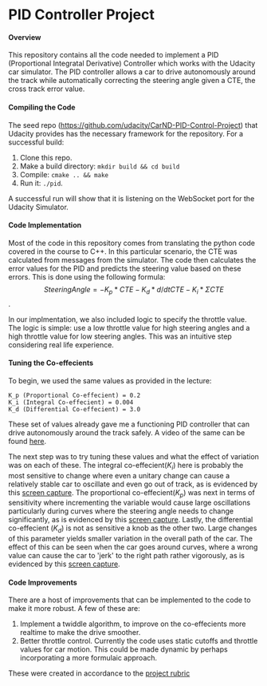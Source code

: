 # PID Controller Project

#### Overview
This repository contains all the code needed to implement a PID (Proportional Integratal Derivative) Controller which works with the Udacity car simulator. The PID controller allows a car to drive autonomously around the track while automatically correcting the steering angle given a CTE, the cross track error value.

#### Compiling the Code
The seed repo (https://github.com/udacity/CarND-PID-Control-Project) that Udacity provides has the necessary framework for the repository. For a successful build:

1. Clone this repo.
2. Make a build directory: `mkdir build && cd build`
3. Compile: `cmake .. && make`
4. Run it: `./pid`. 

A successful run will show that it is listening on the WebSocket port for the Udacity Simulator.

#### Code Implementation
Most of the code in this repository comes from translating the python code covered in the course to C++. In this particular scenario, the CTE was calculated from messages from the simulator. The code then calculates the error values for the PID and predicts the steering value based on these errors. This is done using the following formula:
$$Steering Angle = -K_p * CTE - K_d * d/dt{CTE} - K_i * \Sigma{CTE}$$.

In our implmentation, we also included logic to specify the throttle value. The logic is simple: use a low throttle value for high steering angles and a high throttle value for low steering angles. This was an intuitive step considering real life experience.

#### Tuning the Co-effecients
To begin, we used the same values as provided in the lecture:
```
K_p (Proportional Co-effecient) = 0.2
K_i (Integral Co-effecient) = 0.004
K_d (Differential Co-effecient) = 3.0
```
These set of values already gave me a functioning PID controller that can drive autonomously around the track safely. A video of the same can be found [here](./movies/final_lap.mp4).

The next step was to try tuning these values and what the effect of variation was on each of these. The integral co-effecient($K_i$) here is probably the most sensitive to change where even a unitary change can cause a relatively stable car to oscillate and even go out of track, as is evidenced by this [screen capture](./movies/change_in_ki.mp4). The proportional co-effecient($K_p$) was next in terms of sensitivity where incrementing the variable would cause large oscillations particularly during curves where the steering angle needs to change significantly, as is evidenced by this [screen capture](./movies/change_in_kp.mp4). Lastly, the differential co-effecient ($K_d$) is not as sensitive a knob as the other two. Large changes of this parameter yields smaller variation in the overall path of the car. The effect of this can be seen when the car goes around curves, where a wrong value can cause the car to 'jerk' to the right path rather vigorously, as is evidenced by this [screen capture](./movies/change_in_kd.mp4).

#### Code Improvements
There are a host of improvements that can be implemented to the code to make it more robust. A few of these are:
1. Implement a twiddle algorithm, to improve on the co-effecients more realtime to make the drive smoother.
2. Better throttle control. Currently the code uses static cutoffs and throttle values for car motion. This could be made dynamic by perhaps incorporating a more formulaic approach.

These were created in accordance to the [project rubric](https://review.udacity.com/#!/rubrics/1972/view)
